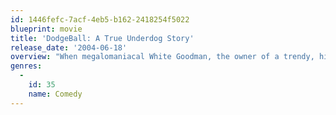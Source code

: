```yaml
---
id: 1446fefc-7acf-4eb5-b162-2418254f5022
blueprint: movie
title: 'DodgeBall: A True Underdog Story'
release_date: '2004-06-18'
overview: "When megalomaniacal White Goodman, the owner of a trendy, high-end fitness center, makes a move to take over the struggling local gym run by happy-go-lucky Pete La Fleur, there's only one way for La Fleur to fight back: dodgeball. Aided by a dodgeball guru and Goodman's attorney, La Fleur and his rag-tag team of underdogs launch a knock-down, drag-out battle in which the winner takes all."
genres:
  -
    id: 35
    name: Comedy
---
```

